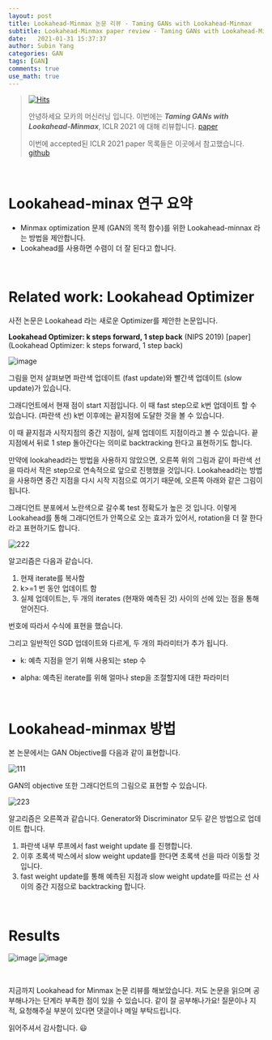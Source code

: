 ```yaml
---
layout: post
title: Lookahead-Minmax 논문 리뷰 - Taming GANs with Lookahead-Minmax
subtitle: Lookahead-Minmax paper review - Taming GANs with Lookahead-Minmax 
date:   2021-01-31 15:37:37
author: Subin Yang
categories: GAN
tags: [GAN]
comments: true
use_math: true
---
```








> [![Hits](https://hits.seeyoufarm.com/api/count/incr/badge.svg?url=https%3A%2F%2Fysbsb.github.io%2Fgan%2F2021%2F01%2F31%2FLookahead-minmax.html&count_bg=%2379C83D&title_bg=%23555555&icon=&icon_color=%23E7E7E7&title=hits&edge_flat=false)](https://hits.seeyoufarm.com)
>
> 안녕하세요 모카의 머신러닝 입니다. 이번에는 <em><strong>Taming GANs with Lookahead-Minmax</strong></em>, ICLR 2021 에 대해 리뷰합니다. [paper](https://arxiv.org/abs/2006.14567)
>
> 이번에 accepted된 ICLR 2021 paper 목록들은 이곳에서 참고했습니다. [github](https://github.com/evanzd/ICLR2021-OpenReviewData)



<br>

# Lookahead-minax 연구 요약



- Minmax optimization 문제 (GAN의 목적 함수)를 위한 Lookahead-minnax 라는 방법을 제안합니다.
- Lookahead를 사용하면 수렴이 더 잘 된다고 합니다.



<br>





# Related work: Lookahead Optimizer

사전 논문은 Lookahead 라는 새로운 Optimizer를 제안한 논문입니다.

<strong>Lookahead Optimizer: k steps forward, 1 step back</strong> (NIPS 2019)  [paper](Lookahead Optimizer: k steps forward, 1 step back)

<img src="https://user-images.githubusercontent.com/37301677/106376506-50d32500-63d9-11eb-846e-84693fe0f1d9.png" alt="image"  />

그림을 먼저 살펴보면 파란색 업데이트 (fast update)와 빨간색 업데이트 (slow update)가 있습니다.

그래디언트에서 현재 점이 start 지점입니다. 이 때 fast step으로 k번 업데이트 할 수 있습니다. (파란색 선) k번 이후에는 끝지점에 도달한 것을 볼 수 있습니다.

이 때 끝지점과 시작지점의 중간 지점이, 실제 업데이트 지점이라고 볼 수 있습니다. 끝지점에서 뒤로 1 step 돌아간다는 의미로 backtracking 한다고 표현하기도 합니다. 

만약에 lookahead라는 방법을 사용하지 않았으면, 오른쪽 위의 그림과 같이 파란색 선을 따라서 작은 step으로 연속적으로 앞으로 진행했을 것입니다. Lookahead라는 방법을 사용하면 중간 지점을 다시 시작 지점으로 여기기 때문에, 오른쪽 아래와 같은 그림이 됩니다.

그래디언트 분포에서 노란색으로 갈수록 test 정확도가 높은 것 입니다. 이렇게 Lookahead를 통해 그래디언트가 안쪽으로 오는 효과가 있어서, rotation을 더 잘 한다라고 표현하기도 합니다.



![222](https://user-images.githubusercontent.com/37301677/106376544-a4de0980-63d9-11eb-9a42-426d14b9db63.PNG)



알고리즘은 다음과 같습니다.

1. 현재 iterate를 복사함
2. k>=1 번 동안 업데이트 함
3. 실제 업데이트는, 두 개의 iterates (현재와 예측된 것) 사이의 선에 있는 점을 통해 얻어진다.

번호에 따라서 수식에 표현을 했습니다.



그리고 일반적인 SGD 업데이트와 다르게, 두 개의 파라미터가 추가 됩니다.

- k: 예측 지점을 얻기 위해 사용되는 step 수

- alpha: 예측된 iterate를 위해 얼마나 step을 조절할지에 대한 파라미터





<br>

# Lookahead-minmax 방법



본 논문에서는 GAN Objective를 다음과 같이 표현합니다.

![111](https://user-images.githubusercontent.com/37301677/106376528-81b35a00-63d9-11eb-827c-ec5786c0bdcc.PNG)





GAN의 objective 또한 그래디언트의 그림으로 표현할 수 있습니다. 

![223](https://user-images.githubusercontent.com/37301677/106376540-9ee82880-63d9-11eb-9d05-de62980f194e.PNG)

알고리즘은 오른쪽과 같습니다.  Generator와 Discriminator 모두 같은 방법으로 업데이트 합니다.

1. 파란색 내부 루프에서 fast weight update 를 진행합니다.
2. 이후 초록색 박스에서 slow weight update를 한다면 초록색 선을 따라 이동할 것 입니다.
3. fast weight update를 통해 예측된 지점과 slow weight update를 따르는 선 사이의 중간 지점으로 backtracking 합니다.





<br>



# Results



![image](https://user-images.githubusercontent.com/37301677/106376488-1e292c80-63d9-11eb-8c84-55d625c5c053.png)
![image](https://user-images.githubusercontent.com/37301677/106376489-241f0d80-63d9-11eb-9419-7fddedd4d4a7.png)

<br>





지금까지 Lookahead for Minmax 논문 리뷰를 해보았습니다. 저도 논문을 읽으며 공부해나가는 단계라 부족한 점이 있을 수 있습니다. 같이 잘 공부해나가요! 질문이나 지적, 요청해주실 부분이 있다면 댓글이나 메일 부탁드립니다.

읽어주셔서 감사합니다. 😃



